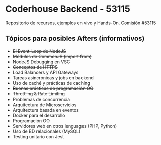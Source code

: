 # Coderhouse Backend - 53115

Repositorio de recursos, ejemplos en vivo y Hands-On. Comisión #53115

## Tópicos para posibles Afters (informativos)
- ~~El Event-Loop de NodeJS~~
- ~~Módulos de CommonJS (import from)~~
- NodeJS Debugging en VSC
- ~~Conceptos de HTTPS~~
- Load Balancers y API Gateways
- Tareas asincrónicas y jobs en backend
- Uso de caché y prácticas de caching
- ~~Buenas prácticas de programación OO~~
- ~~Throttling & Rate Limiting~~
- Problemas de concurrencia
- Arquitectura de Microservicios
- Arquitectura basada en eventos
- Docker para el desarrollo
- ~~Programación OO~~
- Servidores web en otros lenguages (PHP, Python)
- Uso de BD relacionales (MySQL)
- Testing unitario con Jest